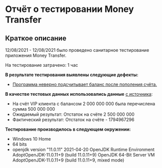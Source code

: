 # Отчёт о тестировании Money Transfer

## Краткое описание

12/08/2021 - 12/08/2021 было проведено санитарное тестирование приложения Money Transfer.

На тестирование затрачено: 1 час

**В результате тестирования выявлены следующие дефекты:**
* [Программа неверно подсчитывает баланс после пополения счёта.](https://github.com/quechuloo/Java1.2Holahola/issues/1)


**В качестве тестовых данных использовались данные**  [с источника](https://github.com/netology-code/javaqa-homeworks/tree/master/programming):
* На счёт VIP клиента с балансом 2 000 000 000 была перечислена сумма 500 000 000
* Ожидаемый результат: Отстаток на счёте 2 500 000 000
* Фактический результат: Отстаток на счёте - 1794967296

**Тестирование производилось в следующем окружении:**
* Windows 10 Home
* 64 bits
* openjdk version "11.0.11" 2021-04-20
OpenJDK Runtime Environment AdoptOpenJDK-11.0.11+9 (build 11.0.11+9)
OpenJDK 64-Bit Server VM AdoptOpenJDK-11.0.11+9 (build 11.0.11+9, mixed mode)
